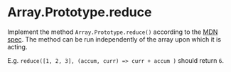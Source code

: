 # Array.Prototype.reduce

Implement the method `Array.Prototype.reduce()` according to the [MDN spec](https://developer.mozilla.org/en-US/docs/Web/JavaScript/Reference/Global_Objects/Array/reduce). The method can be run independently of the array upon which it is acting.

E.g. `reduce([1, 2, 3], (accum, curr) => curr + accum )` should return `6`.
